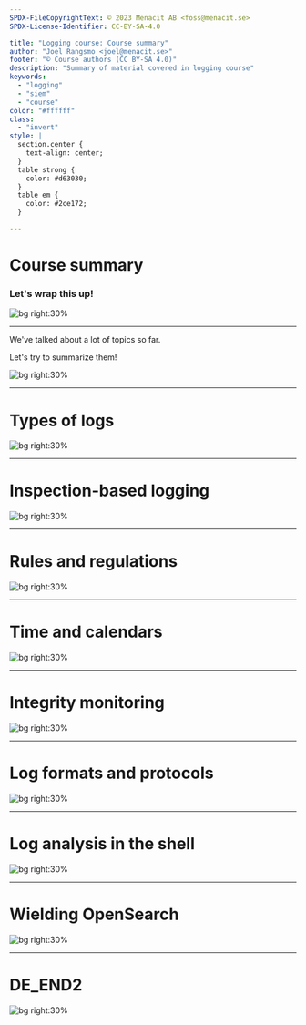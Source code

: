 ```yaml
---
SPDX-FileCopyrightText: © 2023 Menacit AB <foss@menacit.se>
SPDX-License-Identifier: CC-BY-SA-4.0

title: "Logging course: Course summary"
author: "Joel Rangsmo <joel@menacit.se>"
footer: "© Course authors (CC BY-SA 4.0)"
description: "Summary of material covered in logging course"
keywords:
  - "logging"
  - "siem"
  - "course"
color: "#ffffff"
class:
  - "invert"
style: |
  section.center {
    text-align: center;
  }
  table strong {
    color: #d63030;
  }
  table em {
    color: #2ce172;
  }

---
```

<!-- _footer: "%ATTRIBUTION_PREFIX% Dennis van Zuijlekom (CC BY-SA 2.0)" -->
# Course summary
### Let's wrap this up!

![bg right:30%](images/38-ram_tree.jpg)

---
<!-- _footer: "%ATTRIBUTION_PREFIX% Dennis van Zuijlekom (CC BY-SA 2.0)" -->
We've talked about a lot of topics so far.  

Let's try to summarize them!

![bg right:30%](images/38-ram_tree.jpg)

---
<!-- _footer: "%ATTRIBUTION_PREFIX% David J (CC BY 2.0)" -->
# Types of logs

![bg right:30%](images/38-eyes_tree.jpg)

---
<!-- _footer: "%ATTRIBUTION_PREFIX% Crazy Crusty (CC0 1.0)" -->
# Inspection-based logging

![bg right:30%](images/38-gasmask.jpg)

---
<!-- _footer: "%ATTRIBUTION_PREFIX% Nicholas A. Tonelli (CC BY 2.0)" -->
# Rules and regulations

![bg right:30%](images/38-swaths.jpg)

---
<!-- _footer: "%ATTRIBUTION_PREFIX% Edd Thomas (CC BY 2.0)" -->
# Time and calendars

![bg right:30%](images/38-nixie_tubes.jpg)

---
<!-- _footer: "%ATTRIBUTION_PREFIX% Fritzchens Fritz (CC0 1.0)" -->
# Integrity monitoring

![bg right:30%](images/38-abstract_chip.jpg)

---
<!-- _footer: "%ATTRIBUTION_PREFIX% Håkan Dahlström (CC BY 2.0)" -->
# Log formats and protocols

![bg right:30%](images/38-containers.jpg)

---
<!-- _footer: "%ATTRIBUTION_PREFIX% Marcin Wichary (CC BY 2.0)" -->
# Log analysis in the shell

![bg right:30%](images/38-retro_computer.jpg)

---
<!-- _footer: "%ATTRIBUTION_PREFIX% Tom Held (CC BY 2.0)" -->
# Wielding OpenSearch

![bg right:30%](images/38-pcb.jpg)

---
<!-- _footer: "%ATTRIBUTION_PREFIX% ESA-G (CC BY-SA 3.0 IGO)" -->
# DE\_END2

![bg right:30%](images/38-satellite.jpg)
